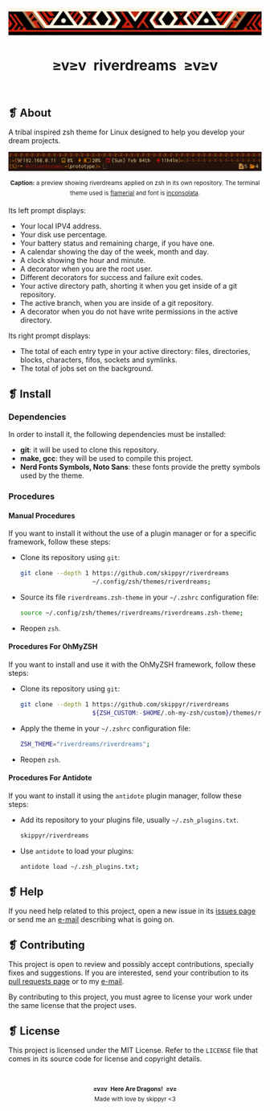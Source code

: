<p align="center">
  <img alt="" src="imgs/ornament.webp" />
</p>
<h1 align="center">≥v≥v&ensp;riverdreams&ensp;≥v≥v</h1>
<p align="center">
  <img alt="" src="https://img.shields.io/github/license/skippyr/riverdreams?style=plastic&label=%E2%89%A5%20license&labelColor=%2324130e&color=%23b8150d" />
  &nbsp;
  <img alt="" src="https://img.shields.io/github/v/tag/skippyr/riverdreams?style=plastic&label=%E2%89%A5%20tag&labelColor=%2324130e&color=%23b8150d" />
  &nbsp;
  <img alt="" src="https://img.shields.io/github/commit-activity/t/skippyr/riverdreams?style=plastic&label=%E2%89%A5%20commits&labelColor=%2324130e&color=%23b8150d" />
  &nbsp;
  <img alt="" src="https://img.shields.io/github/stars/skippyr/riverdreams?style=plastic&label=%E2%89%A5%20stars&labelColor=%2324130e&color=%23b8150d" />
</p>
<h2>❡ About</h2>
<p>A tribal inspired zsh theme for Linux designed to help you develop your dream projects.</p>
<p align="center">
  <img alt="" src="imgs/preview.webp" />
  <p align="center"><sup><strong>Caption:</strong> a preview showing riverdreams applied on zsh in its own repository. The terminal theme used is <a href="https://github.com/skippyr/flamerial">flamerial</a> and font is <a href="https://fonts.google.com/specimen/Inconsolata">inconsolata</a>.</sup></p>
</p>
<p>Its left prompt displays:</p>
<ul>
  <li>Your local IPV4 address.</li>
  <li>Your disk use percentage.</li>
  <li>Your battery status and remaining charge, if you have one.</li>
  <li>A calendar showing the day of the week, month and day.</li>
  <li>A clock showing the hour and minute.</li>
  <li>A decorator when you are the root user.</li>
  <li>Different decorators for success and failure exit codes.</li>
  <li>Your active directory path, shorting it when you get inside of a git repository.</li>
  <li>The active branch, when you are inside of a git repository.</li>
  <li>A decorator when you do not have write permissions in the active directory.</li>
</ul>
<p>Its right prompt displays:</p>
<ul>
  <li>The total of each entry type in your active directory: files, directories, blocks, characters, fifos, sockets and symlinks.</li>
  <li>The total of jobs set on the background.</li>
</ul>
<h2>❡ Install</h2>
<h3>Dependencies</h3>
<p>In order to install it, the following dependencies must be installed:</p>
<ul>
  <li><strong>git</strong>: it will be used to clone this repository.</li>
  <li><strong>make, gcc</strong>: they will be used to compile this project.</li>
  <li><strong>Nerd Fonts Symbols, Noto Sans</strong>: these fonts provide the pretty symbols used by the theme.</li>
</ul>
<h3>Procedures</h3>
<h4>Manual Procedures</h4>
<p>If you want to install it without the use of a plugin manager or for a specific framework, follow these steps:</p>
<ul>
  <li>Clone its repository using <code>git</code>:</li>

```sh
git clone --depth 1 https://github.com/skippyr/riverdreams
                    ~/.config/zsh/themes/riverdreams;
```

  <li>Source its file <code>riverdreams.zsh-theme</code> in your <code>~/.zshrc</code> configuration file:</li>

```sh
source ~/.config/zsh/themes/riverdreams/riverdreams.zsh-theme;
```

  <li>Reopen <code>zsh</code>.</li>
</ul>
<h4>Procedures For OhMyZSH</h4>
<p>If you want to install and use it with the OhMyZSH framework, follow these steps:
<ul>
  <li>Clone its repository using <code>git</code>:</li>

```sh
git clone --depth 1 https://github.com/skippyr/riverdreams
                    ${ZSH_CUSTOM:-$HOME/.oh-my-zsh/custom}/themes/riverdreams;
```

  <li>Apply the theme in your <code>~/.zshrc</code> configuration file:</li>

```sh
ZSH_THEME="riverdreams/riverdreams";
```

  <li>Reopen <code>zsh</code>.</li>
</ul>
<h4>Procedures For Antidote</h4>
<p>If you want to install it using the <code>antidote</code> plugin manager, follow these steps:</p>
<ul>
  <li>Add its repository to your plugins file, usually <code>~/.zsh_plugins.txt</code>.</li>

```sh
skippyr/riverdreams
```

  <li>Use <code>antidote</code> to load your plugins:</li>

```sh
antidote load ~/.zsh_plugins.txt;
```

</ul>
<h2>❡ Help</h2>
<p>If you need help related to this project, open a new issue in its <a href="https://github.com/skippyr/riverdreams/issues">issues page</a> or send me an <a href="mailto:skippyr.developer@gmail.com">e-mail</a> describing what is going on.</p>
<h2>❡ Contributing</h2>
<p>This project is open to review and possibly accept contributions, specially fixes and suggestions. If you are interested, send your contribution to its <a href="https://github.com/skippyr/riverdreams/pulls">pull requests page</a> or to my <a href="mailto:skippyr.developer@gmail.com">e-mail</a>.</p>
<a>By contributing to this project, you must agree to license your work under the same license that the project uses.</a>
<h2>❡ License</h2>
<p>This project is licensed under the MIT License. Refer to the <code>LICENSE</code> file that comes in its source code for license and copyright details.</p>
&ensp;
<p align="center"><sup><strong>≥v≥v&ensp;Here Are Dragons!&ensp;≥v≥</strong><br />Made with love by skippyr <3</sup></p>